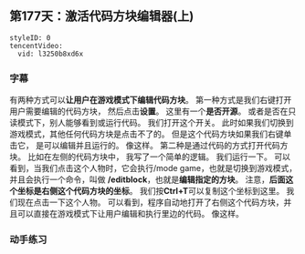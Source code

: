 ## 第177天：激活代码方块编辑器(上)

```@TencentVideo
styleID: 0
tencentVideo:
  vid: l3250b8xd6x

```

 

### 字幕

有两种方式可以**让用户在游戏模式下编辑代码方块**。
第一种方式是我们右键打开用户需要编辑的代码方块，
然后点击**设置**。
这里有一个**是否开源**。
或者是否在只读模式下，别人能够看到或运行代码。
我们打开这个开关。
此时如果我们切换到游戏模式，其他任何代码方块是点击不了的。
但是这个代码方块如果我们右键单击它，
是可以编辑并且运行的。
像这样。
第二种是通过代码的方式打开代码方块。
比如在左侧的代码方块中，
我写了一个简单的逻辑。
我们运行一下。
可以看到，当我们点击这个人物时，它会执行/mode game，也就是切换到游戏模式，
并且会执行一个命令，叫做 **/editblock**，也就是**编辑指定的方块**。
注意，**后面这个坐标是右侧这个代码方块的坐标**。
我们按**Ctrl+T**可以复制这个坐标到这里。
我们现在点击一下这个人物。
可以看到，程序自动地打开了右侧这个代码方块，并且可以直接在游戏模式下让用户编辑和执行里边的代码。
像这样。

### 动手练习